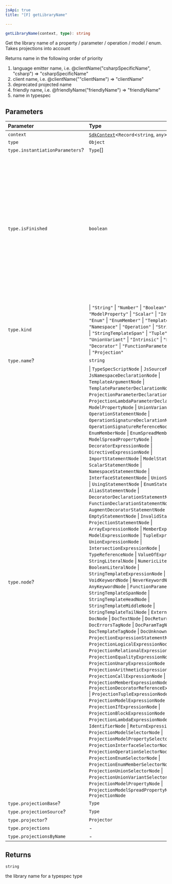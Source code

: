 ```yaml
---
jsApi: true
title: "[F] getLibraryName"

---
```

```ts
getLibraryName(context, type): string
```

Get the library name of a property / parameter / operation / model / enum. Takes projections into account

Returns name in the following order of priority
1. language emitter name, i.e. @clientName("csharpSpecificName", "csharp") => "csharpSpecificName"
2. client name, i.e. @clientName(""clientName") => "clientName"
3. deprecated projected name
4. friendly name, i.e. @friendlyName("friendlyName") => "friendlyName"
5. name in typespec

## Parameters

| Parameter | Type | Description |
| :------ | :------ | :------ |
| `context` | [`SdkContext`](../interfaces/SdkContext.md)<`Record`<`string`, `any`\>\> |  |
| `type` | `Object` |  |
| `type.instantiationParameters`? | `Type`[] | - |
| `type.isFinished` | `boolean` | Reflect if a type has been finished(Decorators have been called).<br />There is multiple reasons a type might not be finished:<br />- a template declaration will not<br />- a template instance that argument that are still template parameters<br />- a template instance that is only partially instantiated(like a templated operation inside a templated interface) |
| `type.kind` |    \| `"String"`   \| `"Number"`   \| `"Boolean"`   \| `"Model"`   \| `"ModelProperty"`   \| `"Scalar"`   \| `"Interface"`   \| `"Enum"`   \| `"EnumMember"`   \| `"TemplateParameter"`   \| `"Namespace"`   \| `"Operation"`   \| `"StringTemplate"`   \| `"StringTemplateSpan"`   \| `"Tuple"`   \| `"Union"`   \| `"UnionVariant"`   \| `"Intrinsic"`   \| `"Function"`   \| `"Decorator"`   \| `"FunctionParameter"`   \| `"Object"`   \| `"Projection"` | - |
| `type.name`? | `string` | - |
| `type.node`? |    \| `TypeSpecScriptNode`   \| `JsSourceFileNode`   \| `JsNamespaceDeclarationNode`   \| `TemplateArgumentNode`   \| `TemplateParameterDeclarationNode`   \| `ProjectionParameterDeclarationNode`   \| `ProjectionLambdaParameterDeclarationNode`   \| `ModelPropertyNode`   \| `UnionVariantNode`   \| `OperationStatementNode`   \| `OperationSignatureDeclarationNode`   \| `OperationSignatureReferenceNode`   \| `EnumMemberNode`   \| `EnumSpreadMemberNode`   \| `ModelSpreadPropertyNode`   \| `DecoratorExpressionNode`   \| `DirectiveExpressionNode`   \| `ImportStatementNode`   \| `ModelStatementNode`   \| `ScalarStatementNode`   \| `NamespaceStatementNode`   \| `InterfaceStatementNode`   \| `UnionStatementNode`   \| `UsingStatementNode`   \| `EnumStatementNode`   \| `AliasStatementNode`   \| `DecoratorDeclarationStatementNode`   \| `FunctionDeclarationStatementNode`   \| `AugmentDecoratorStatementNode`   \| `EmptyStatementNode`   \| `InvalidStatementNode`   \| `ProjectionStatementNode`   \| `ArrayExpressionNode`   \| `MemberExpressionNode`   \| `ModelExpressionNode`   \| `TupleExpressionNode`   \| `UnionExpressionNode`   \| `IntersectionExpressionNode`   \| `TypeReferenceNode`   \| `ValueOfExpressionNode`   \| `StringLiteralNode`   \| `NumericLiteralNode`   \| `BooleanLiteralNode`   \| `StringTemplateExpressionNode`   \| `VoidKeywordNode`   \| `NeverKeywordNode`   \| `AnyKeywordNode`   \| `FunctionParameterNode`   \| `StringTemplateSpanNode`   \| `StringTemplateHeadNode`   \| `StringTemplateMiddleNode`   \| `StringTemplateTailNode`   \| `ExternKeywordNode`   \| `DocNode`   \| `DocTextNode`   \| `DocReturnsTagNode`   \| `DocErrorsTagNode`   \| `DocParamTagNode`   \| `DocTemplateTagNode`   \| `DocUnknownTagNode`   \| `ProjectionExpressionStatementNode`   \| `ProjectionLogicalExpressionNode`   \| `ProjectionRelationalExpressionNode`   \| `ProjectionEqualityExpressionNode`   \| `ProjectionUnaryExpressionNode`   \| `ProjectionArithmeticExpressionNode`   \| `ProjectionCallExpressionNode`   \| `ProjectionMemberExpressionNode`   \| `ProjectionDecoratorReferenceExpressionNode`   \| `ProjectionTupleExpressionNode`   \| `ProjectionModelExpressionNode`   \| `ProjectionIfExpressionNode`   \| `ProjectionBlockExpressionNode`   \| `ProjectionLambdaExpressionNode`   \| `IdentifierNode`   \| `ReturnExpressionNode`   \| `ProjectionModelSelectorNode`   \| `ProjectionModelPropertySelectorNode`   \| `ProjectionInterfaceSelectorNode`   \| `ProjectionOperationSelectorNode`   \| `ProjectionEnumSelectorNode`   \| `ProjectionEnumMemberSelectorNode`   \| `ProjectionUnionSelectorNode`   \| `ProjectionUnionVariantSelectorNode`   \| `ProjectionModelPropertyNode`   \| `ProjectionModelSpreadPropertyNode`   \| `ProjectionNode` | - |
| `type.projectionBase`? | `Type` | - |
| `type.projectionSource`? | `Type` | - |
| `type.projector`? | `Projector` | - |
| `type.projections` | - |
| `type.projectionsByName` | - |

## Returns

`string`

the library name for a typespec type
